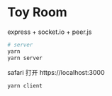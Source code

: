 # Toy Room

express + socket.io + peer.js

```sh
# server
yarn
yarn server
```

safari 打开 https://localhost:3000 

```sh
yarn client
```
